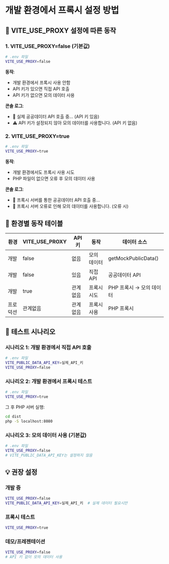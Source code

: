 # 개발 환경에서 프록시 설정 방법

## 🎯 VITE_USE_PROXY 설정에 따른 동작

### 1. VITE_USE_PROXY=false (기본값)
```bash
# .env 파일
VITE_USE_PROXY=false
```
**동작**: 
- 개발 환경에서 프록시 사용 안함
- API 키가 있으면 직접 API 호출
- API 키가 없으면 모의 데이터 사용

**콘솔 로그**:
- 🔗 실제 공공데이터 API 호출 중... (API 키 있음)
- ⚠️ API 키가 설정되지 않아 모의 데이터를 사용합니다. (API 키 없음)

### 2. VITE_USE_PROXY=true
```bash
# .env 파일
VITE_USE_PROXY=true
```
**동작**:
- 개발 환경에서도 프록시 사용 시도
- PHP 파일이 없으면 오류 후 모의 데이터 사용

**콘솔 로그**:
- 🔄 프록시 서버를 통한 공공데이터 API 호출 중...
- 🔄 프록시 서버 오류로 인해 모의 데이터를 사용합니다. (오류 시)

## 🔧 환경별 동작 테이블

| 환경 | VITE_USE_PROXY | API 키 | 동작 | 데이터 소스 |
|------|----------------|--------|------|-------------|
| 개발 | false | 없음 | 모의 데이터 | getMockPublicData() |
| 개발 | false | 있음 | 직접 API | 공공데이터 API |
| 개발 | true | 관계없음 | 프록시 시도 | PHP 프록시 → 모의 데이터 |
| 프로덕션 | 관계없음 | 관계없음 | 프록시 사용 | PHP 프록시 |

## 🚀 테스트 시나리오

### 시나리오 1: 개발 환경에서 직접 API 호출
```bash
# .env 파일
VITE_PUBLIC_DATA_API_KEY=실제_API_키
VITE_USE_PROXY=false
```

### 시나리오 2: 개발 환경에서 프록시 테스트
```bash
# .env 파일
VITE_USE_PROXY=true
```
그 후 PHP 서버 실행:
```bash
cd dist
php -S localhost:8080
```

### 시나리오 3: 모의 데이터 사용 (기본값)
```bash
# .env 파일
VITE_USE_PROXY=false
# VITE_PUBLIC_DATA_API_KEY는 설정하지 않음
```

## 💡 권장 설정

### 개발 중
```bash
VITE_USE_PROXY=false
VITE_PUBLIC_DATA_API_KEY=실제_API_키  # 실제 데이터 필요시만
```

### 프록시 테스트
```bash
VITE_USE_PROXY=true
```

### 데모/프레젠테이션
```bash
VITE_USE_PROXY=false
# API 키 없이 모의 데이터 사용
```
